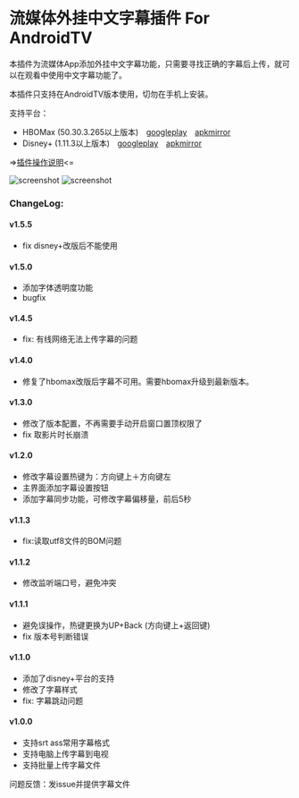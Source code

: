 # 流媒体外挂中文字幕插件 For AndroidTV 

本插件为流媒体App添加外挂中文字幕功能，只需要寻找正确的字幕后上传，就可以在观看中使用中文字幕功能了。

本插件只支持在AndroidTV版本使用，切勿在手机上安装。

支持平台：
+ HBOMax (50.30.3.265以上版本)　[googleplay](https://play.google.com/store/apps/details?id=com.hbo.hbonow)　[apkmirror](https://www.apkmirror.com/apk/warnermedia-direct-llc/hbo-max-stream-hbo-tv-movies-more/hbo-max-stream-hbo-tv-movies-more-50-8-1-240-release/) 　　
+ Disney+ (1.11.3以上版本)　[googleplay](https://play.google.com/store/apps/details?id=com.disney.disneyplus)　[apkmirror](https://www.apkmirror.com/apk/disney/disney-android-tv/disney-android-tv-1-11-3-release/)

=>[插件操作说明](https://github.com/pscj/HBOMax-subtitle/blob/main/manual.md)<=


![screenshot](https://raw.githubusercontent.com/pscj/HBOMax-subtitle/main/ww1984_2.jpg)
![screenshot](https://raw.githubusercontent.com/pscj/HBOMax-subtitle/main/setting.png)

### ChangeLog:
#### v1.5.5
+ fix disney+改版后不能使用
#### v1.5.0
+ 添加字体透明度功能
+ bugfix
#### v1.4.5
+ fix: 有线网络无法上传字幕的问题
#### v1.4.0
+ 修复了hbomax改版后字幕不可用。需要hbomax升级到最新版本。
#### v1.3.0
+ 修改了版本配置，不再需要手动开启窗口置顶权限了
+ fix 取影片时长崩溃
#### v1.2.0
+ 修改字幕设置热键为：方向键上＋方向键左
+ 主界面添加字幕设置按钮
+ 添加字幕同步功能，可修改字幕偏移量，前后5秒
#### v1.1.3
+ fix:读取utf8文件的BOM问题
#### v1.1.2
+ 修改监听端口号，避免冲突
#### v1.1.1
+ 避免误操作，热键更换为UP+Back (方向键上+返回键)
+ fix 版本号判断错误

#### v1.1.0
+ 添加了disney+平台的支持
+ 修改了字幕样式
+ fix: 字幕跳动问题

#### v1.0.0
+ 支持srt ass常用字幕格式
+ 支持电脑上传字幕到电视
+ 支持批量上传字幕文件

问题反馈：发issue并提供字幕文件
